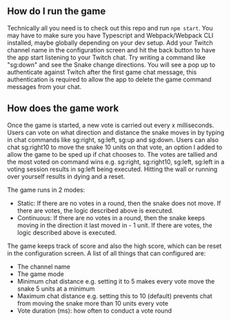 ## How do I run the game
Technically all you need is to check out this repo and run `npm start`. You may have to make sure you have Typescript and Webpack/Webpack CLI installed, maybe globally depending on your dev setup. Add your Twitch channel name in the configuration screen and hit the back button to have the app start listening to your Twitch chat. Try writing a command like "sg:down" and see the Snake change directions. You will see a pop up to authenticate against Twitch after the first game chat message, this authentication is required to allow the app to delete the game command messages from your chat.

## How does the game work
Once the game is started, a new vote is carried out every x milliseconds. Users can vote on what direction and distance the snake moves in by typing in chat commands like sg:right, sg:left, sg:up and sg:down. Users can also chat sg:right10 to move the snake 10 units on that vote, an option I added to allow the game to be sped up if chat chooses to. The votes are tallied and the most voted on command wins e.g. sg:right, sg:right10, sg:left, sg:left in a voting session results in sg:left being executed. Hitting the wall or running over yourself results in dying and a reset.

The game runs in 2 modes:
- Static: If there are no votes in a round, then the snake does not move. If there are votes, the logic described above is executed.
- Continuous: If there are no votes in a round, then the snake keeps moving in the direction it last moved in - 1 unit. If there are votes, the logic described above is executed.

The game keeps track of score and also the high score, which can be reset in the configuration screen. A list of all things that can configured are:
- The channel name
- The game mode
- Minimum chat distance e.g. setting it to 5 makes every vote move the snake 5 units at a minimum
- Maximum chat distance e.g. setting this to 10 (default) prevents chat from moving the snake more than 10 units every vote
- Vote duration (ms): how often to conduct a vote round

